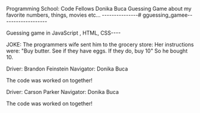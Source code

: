 Programming School: Code Fellows
Donika Buca
Guessing Game about my favorite numbers, things, movies etc...
---------------# gguessing_gamee-------------------

Guessing game in JavaScript , HTML, CSS----




  JOKE:
          The programmers wife sent him to the grocery store:
          Her instructions were:
          "Buy butter. See if they have eggs. If they do, buy 10"
          So he bought 10.


Driver: Brandon Feinstein
Navigator: Donika Buca

The code was worked on together!

Driver: Carson Parker
Navigator: Donika Buca

The code was worked on together!

